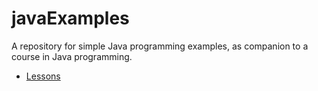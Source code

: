 # javaExamples

A repository for simple Java programming examples, as companion to a course in Java programming.

* [Lessons](./blob/master/lessons/README.md)